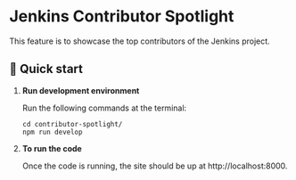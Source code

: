 # Jenkins Contributor Spotlight

This feature is to showcase the top contributors of the Jenkins project.

## 🚀 Quick start

1. **Run development environment**

    Run the following commands at the terminal: 

    ```shell
    cd contributor-spotlight/
    npm run develop
    ```

2. **To run the code**

    Once the code is running, the site should be up at http://localhost:8000. 
